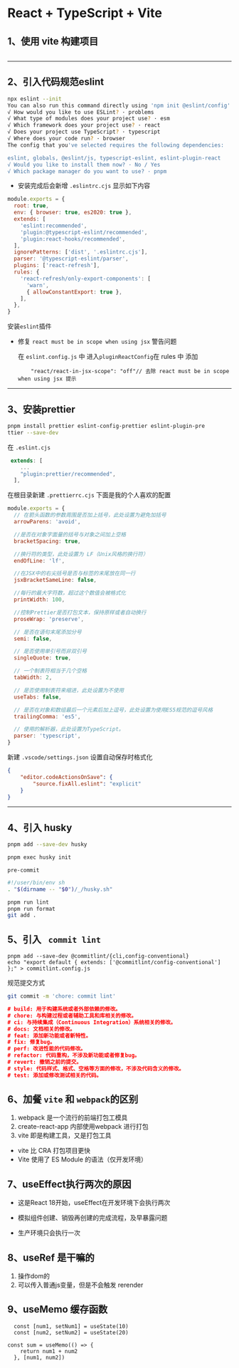 # React + TypeScript + Vite

## 1、使用 vite 构建项目

```js

```

---

## 2、引入代码规范eslint

```bash
npx eslint --init
You can also run this command directly using 'npm init @eslint/config'.
√ How would you like to use ESLint? · problems    
√ What type of modules does your project use? · esm
√ Which framework does your project use? · react
√ Does your project use TypeScript? · typescript
√ Where does your code run? · browser
The config that you've selected requires the following dependencies:

eslint, globals, @eslint/js, typescript-eslint, eslint-plugin-react
√ Would you like to install them now? · No / Yes
√ Which package manager do you want to use? · pnpm
```

- 安装完成后会新增 `.eslintrc.cjs` 显示如下内容

```js
module.exports = {
  root: true,
  env: { browser: true, es2020: true },
  extends: [
    'eslint:recommended',
    'plugin:@typescript-eslint/recommended',
    'plugin:react-hooks/recommended',
  ],
  ignorePatterns: ['dist', '.eslintrc.cjs'],
  parser: '@typescript-eslint/parser',
  plugins: ['react-refresh'],
  rules: {
    'react-refresh/only-export-components': [
      'warn',
      { allowConstantExport: true },
    ],
  },
}

```



安装`eslint`插件



- 修复 `react must be in scope when using jsx` 警告问题

  在 `eslint.config.js` 中 进入`pluginReactConfig`在 rules 中 添加
  ```
      "react/react-in-jsx-scope": "off"// 去除 react must be in scope when using jsx 提示
  
  ```

  



---

## 3、安装prettier

```bash
pnpm install prettier eslint-config-prettier eslint-plugin-pre
ttier --save-dev
```



在 `.eslint.cjs`

```js
 extends: [
    ...
    "plugin:prettier/recommended",
  ],
```



在根目录新建 `.prettierrc.cjs` 下面是我的个人喜欢的配置

```js
module.exports = {
  // 在箭头函数的参数周围是否加上括号，此处设置为避免加括号
  arrowParens: 'avoid',

  //是否在对象字面量的括号与对象之间加上空格
  bracketSpacing: true,

  //换行符的类型，此处设置为 LF（Unix风格的换行符）
  endOfLine: 'lf',

  //在JSX中的右尖括号是否与标签的末尾放在同一行
  jsxBracketSameLine: false,

  //每行的最大字符数，超过这个数值会被格式化
  printWidth: 100,

  //控制Prettier是否打包文本，保持原样或者自动换行
  proseWrap: 'preserve',

  // 是否在语句末尾添加分号
  semi: false,

  // 是否使用单引号而非双引号
  singleQuote: true,

  // 一个制表符相当于几个空格
  tabWidth: 2,

  // 是否使用制表符来缩进，此处设置为不使用
  useTabs: false,

  // 是否在对象和数组最后一个元素后加上逗号，此处设置为使用ES5规范的逗号风格
  trailingComma: 'es5',

  // 使用的解析器，此处设置为TypeScript。
  parser: 'typescript',
}
```



新建 `.vscode/settings.json` 设置自动保存时格式化

```json
{
    "editor.codeActionsOnSave": {
        "source.fixAll.eslint": "explicit"
    } 
}
```

---

## 4、引入 husky

```bash
pnpm add --save-dev husky
```

```bash
pnpm exec husky init
```



`pre-commit`

```bash
#!/user/bin/env sh
. "$(dirname -- "$0")/_/husky.sh"

pnpm run lint
pnpm run format
git add .
```



## 5、引入 ` commit lint`

```
pnpm add --save-dev @commitlint/{cli,config-conventional}
echo "export default { extends: ['@commitlint/config-conventional'] };" > commitlint.config.js

```

规范提交方式

```bash
git commit -m 'chore: commit lint' 
```

```json
# build: 用于构建系统或者外部依赖的修改。
# chore: 与构建过程或者辅助工具和库相关的修改。
# ci: 与持续集成（Continuous Integration）系统相关的修改。
# docs: 文档相关的修改。
# feat: 添加新功能或者新特性。
# fix: 修复bug。
# perf: 改进性能的代码修改。
# refactor: 代码重构，不涉及新功能或者修复bug。
# revert: 撤销之前的提交。
# style: 代码样式、格式、空格等方面的修改，不涉及代码含义的修改。
# test: 添加或修改测试相关的代码。
```

###  

## 6、加餐 `vite` 和 `webpack`的区别

1. webpack 是一个流行的前端打包工模具
2. create-react-app 内部使用webpack 进行打包
3. vite 即是构建工具，又是打包工具

- vite 比 CRA 打包项目更快
- Vite 使用了 ES Module 的语法（仅开发环境）



## 7、useEffect执行两次的原因

- 这是React 18开始，useEffect在开发环境下会执行两次

- 模拟组件创建、销毁再创建的完成流程，及早暴露问题
- 生产环境只会执行一次

## 8、useRef 是干嘛的

1. 操作dom的
2. 可以传入普通js变量，但是不会触发 rerender

## 9、useMemo 缓存函数

```
  const [num1, setNum1] = useState(10)
  const [num2, setNum2] = useState(20)  

const sum = useMemo(() => {
    return num1 + num2
  }, [num1, num2])

```

